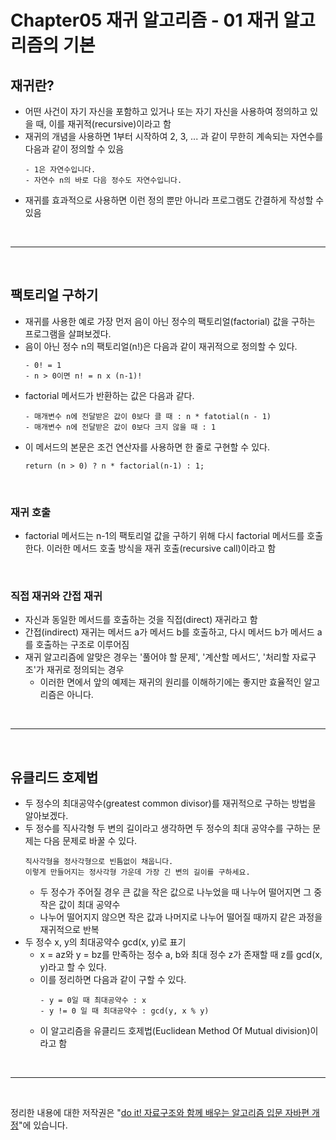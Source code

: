 # Chapter05 재귀 알고리즘 - 01 재귀 알고리즘의 기본

## 재귀란?
- 어떤 사건이 자기 자신을 포함하고 있거나 또는 자기 자신을 사용하여 정의하고 있을 때, 이를 재귀적(recursive)이라고 함
- 재귀의 개념을 사용하면 1부터 시작하여 2, 3, ... 과 같이 무한히 계속되는 자연수를 다음과 같이 정의할 수 있음
  ```
  - 1은 자연수입니다.
  - 자연수 n의 바로 다음 정수도 자연수입니다.
  ```
- 재귀를 효과적으로 사용하면 이런 정의 뿐만 아니라 프로그램도 간결하게 작성할 수 있음

<br>

---

<br>

## 팩토리얼 구하기
- 재귀를 사용한 예로 가장 먼저 음이 아닌 정수의 팩토리얼(factorial) 값을 구하는 프로그램을 살펴보겠다.
- 음이 아닌 정수 n의 팩토리얼(n!)은 다음과 같이 재귀적으로 정의할 수 있다.
  ```
  - 0! = 1
  - n > 0이면 n! = n x (n-1)!
  ```
- factorial 메서드가 반환하는 값은 다음과 같다.
  ```
  - 매개변수 n에 전달받은 값이 0보다 클 때 : n * fatotial(n - 1)
  - 매개변수 n에 전달받은 값이 0보다 크지 않을 때 : 1
  ```
- 이 메서드의 본문은 조건 연산자를 사용하면 한 줄로 구현할 수 있다.
  ```
  return (n > 0) ? n * factorial(n-1) : 1;
  ```
  
<br>

### 재귀 호출
- factorial 메서드는 n-1의 팩토리얼 값을 구하기 위해 다시 factorial 메서드를 호출한다. 이러한 메서드 호출 방식을 재귀 호출(recursive call)이라고 함

<br>

### 직접 재귀와 간접 재귀
- 자신과 동일한 메서드를 호출하는 것을 직접(direct) 재귀라고 함
- 간접(indirect) 재귀는 메서드 a가 메서드 b를 호출하고, 다시 메서드 b가 메서드 a를 호출하는 구조로 이루어짐
- 재귀 알고리즘에 알맞은 경우는 '풀어야 할 문제', '계산할 메서드', '처리할 자료구조'가 재귀로 정의되는 경우
  - 이러한 면에서 앞의 예제는 재귀의 원리를 이해하기에는 좋지만 효율적인 알고리즘은 아니다.

<br>

---

<br>

## 유클리드 호제법
- 두 정수의 최대공약수(greatest common divisor)를 재귀적으로 구하는 방법을 알아보겠다.
- 두 정수를 직사각형 두 변의 길이라고 생각하면 두 정수의 최대 공약수를 구하는 문제는 다음 문제로 바꿀 수 있다.
  ```
  직사각형을 정사각형으로 빈틈없이 채웁니다.
  이렇게 만들어지는 정사각형 가운데 가장 긴 변의 길이를 구하세요.
  ```
  - 두 정수가 주어질 경우 큰 값을 작은 값으로 나누었을 때 나누어 떨어지면 그 중 작은 값이 최대 공약수
  - 나누어 떨어지지 않으면 작은 값과 나머지로 나누어 떨어질 때까지 같은 과정을 재귀적으로 반복
- 두 정수 x, y의 최대공약수 gcd(x, y)로 표기
  - x = az와 y = bz를 만족하는 정수 a, b와 최대 정수 z가 존재할 때 z를 gcd(x, y)라고 할 수 있다.
  - 이를 정리하면 다음과 같이 구할 수 있다.
    ```
    - y = 0일 때 최대공약수 : x
    - y != 0 일 때 최대공약수 : gcd(y, x % y)
    ```
  - 이 알고리즘을 유클리드 호제법(Euclidean Method Of Mutual division)이라고 함

<br>

---

<br>

정리한 내용에 대한 저작권은 "[do it! 자료구조와 함께 배우는 알고리즘 입문 자바편 개정](https://www.aladin.co.kr/search/wsearchresult.aspx?SearchTarget=All&SearchWord=Do+it%21+%EC%9E%90%EB%A3%8C%EA%B5%AC%EC%A1%B0%EC%99%80+%ED%95%A8%EA%BB%98+%EB%B0%B0%EC%9A%B0%EB%8A%94+%EC%95%8C%EA%B3%A0%EB%A6%AC%EC%A6%98+%EC%9E%85%EB%AC%B8+%3A+%EC%9E%90%EB%B0%94+%ED%8E%B8)"에 있습니다.
